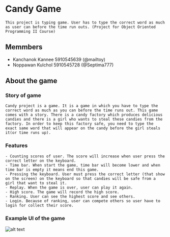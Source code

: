 # **Candy Game**
	This project is typing game. User has to type the correct word as much as user can before the time run outs. (Project for Object Oriented Programming II Course)

## **Memmbers**
- Kanchanok Kannee 5910545639 (@mailtoy)
- Noppawan Kulchol 5910545728 (@Septima777)

## **About the game**

### **Story of game**
	Candy project is a game. It is a game in which you have to type the correct word as much as you can before the time runs out. This game comes with a story. There is a candy factory which produces delicious candies and there is a girl who wants to steal these candies from the factory. In order to keep this factory safe, you need to type the exact same word that will appear on the candy before the girl steals it(or time runs up).

### **Features**
	- Counting scores of user. The score will increase when user press the correct letter on the keyboard.
	- Time bar. When start the game, time bar will become lower and when time bar is empty it means end this game. 
	- Pressing the keyboard. User must press the correct letter (that show on the screen) on the keyboard so that candies will be safe from a girl that want to steal it.
	- Replay. When the game is over, user can play it again.
	- High score. The game will record the high score.
	- Ranking. User can see the highest score and see others.
	- Login. Because of ranking, user can compete others so user have to login for collect their score.

### **Example UI of the game**
![alt text](/resource/homePage.jpg)
